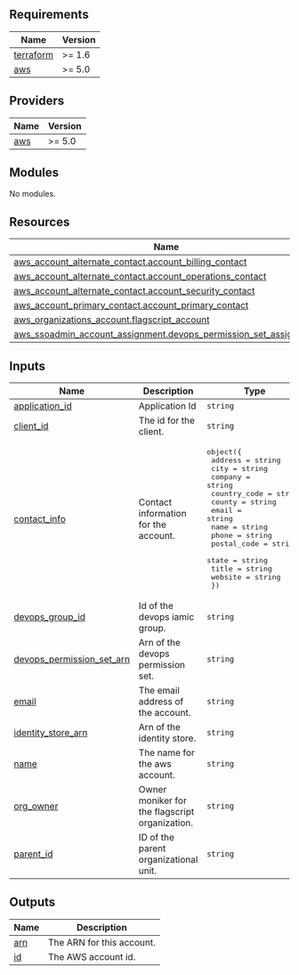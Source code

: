 <!-- BEGIN_TF_DOCS -->
## Requirements

| Name | Version |
|------|---------|
| <a name="requirement_terraform"></a> [terraform](#requirement\_terraform) | >= 1.6 |
| <a name="requirement_aws"></a> [aws](#requirement\_aws) | >= 5.0 |

## Providers

| Name | Version |
|------|---------|
| <a name="provider_aws"></a> [aws](#provider\_aws) | >= 5.0 |

## Modules

No modules.

## Resources

| Name | Type |
|------|------|
| [aws_account_alternate_contact.account_billing_contact](https://registry.terraform.io/providers/hashicorp/aws/latest/docs/resources/account_alternate_contact) | resource |
| [aws_account_alternate_contact.account_operations_contact](https://registry.terraform.io/providers/hashicorp/aws/latest/docs/resources/account_alternate_contact) | resource |
| [aws_account_alternate_contact.account_security_contact](https://registry.terraform.io/providers/hashicorp/aws/latest/docs/resources/account_alternate_contact) | resource |
| [aws_account_primary_contact.account_primary_contact](https://registry.terraform.io/providers/hashicorp/aws/latest/docs/resources/account_primary_contact) | resource |
| [aws_organizations_account.flagscript_account](https://registry.terraform.io/providers/hashicorp/aws/latest/docs/resources/organizations_account) | resource |
| [aws_ssoadmin_account_assignment.devops_permission_set_assignment](https://registry.terraform.io/providers/hashicorp/aws/latest/docs/resources/ssoadmin_account_assignment) | resource |

## Inputs

| Name | Description | Type | Default | Required |
|------|-------------|------|---------|:--------:|
| <a name="input_application_id"></a> [application\_id](#input\_application\_id) | Application Id | `string` | n/a | yes |
| <a name="input_client_id"></a> [client\_id](#input\_client\_id) | The id for the client. | `string` | n/a | yes |
| <a name="input_contact_info"></a> [contact\_info](#input\_contact\_info) | Contact information for the account. | <pre>object({<br>    address      = string<br>    city         = string<br>    company      = string<br>    country_code = string<br>    county       = string<br>    email        = string<br>    name         = string<br>    phone        = string<br>    postal_code  = string<br>    state        = string<br>    title        = string<br>    website      = string<br>  })</pre> | n/a | yes |
| <a name="input_devops_group_id"></a> [devops\_group\_id](#input\_devops\_group\_id) | Id of the devops iamic group. | `string` | n/a | yes |
| <a name="input_devops_permission_set_arn"></a> [devops\_permission\_set\_arn](#input\_devops\_permission\_set\_arn) | Arn of the devops permission set. | `string` | n/a | yes |
| <a name="input_email"></a> [email](#input\_email) | The email address of the account. | `string` | n/a | yes |
| <a name="input_identity_store_arn"></a> [identity\_store\_arn](#input\_identity\_store\_arn) | Arn of the identity store. | `string` | n/a | yes |
| <a name="input_name"></a> [name](#input\_name) | The name for the aws account. | `string` | n/a | yes |
| <a name="input_org_owner"></a> [org\_owner](#input\_org\_owner) | Owner moniker for the flagscript organization. | `string` | `"flagscript"` | no |
| <a name="input_parent_id"></a> [parent\_id](#input\_parent\_id) | ID of the parent organizational unit. | `string` | n/a | yes |

## Outputs

| Name | Description |
|------|-------------|
| <a name="output_arn"></a> [arn](#output\_arn) | The ARN for this account. |
| <a name="output_id"></a> [id](#output\_id) | The AWS account id. |
<!-- END_TF_DOCS -->